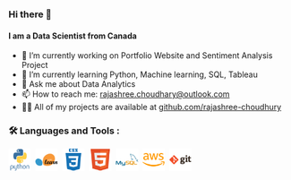 ### Hi there 👋

<!--
**rajashree-choudhary/rajashree-choudhary** is a ✨ _special_ ✨ repository because its `README.md` (this file) appears on your GitHub profile.

Here are some ideas to get you started:
-->
#### I am a Data Scientist from Canada
- 🔭 I’m currently working on Portfolio Website and Sentiment Analysis Project
- 🌱 I’m currently learning Python, Machine learning, SQL, Tableau
- 💬 Ask me about Data Analytics
- 📫 How to reach me: rajashree.choudhary@outlook.com
- 👨‍💻 All of my projects are available at <a href = www.github.com/rajashree-choudhary> github.com/rajashree-choudhury </a>


### :hammer_and_wrench: Languages and Tools :
<div>
  <img src="https://github.com/devicons/devicon/blob/master/icons/python/python-original-wordmark.svg" title="Python" alt="Python" width="40" height="40"/>&nbsp;
  <img src="https://github.com/devicons/devicon/blob/master/icons/scikitlearn/scikitlearn-original.svg" title="scikitlearn" alt="scikitlearn" width="40" height="40"/>&nbsp;
  <img src="https://github.com/devicons/devicon/blob/master/icons/css3/css3-plain-wordmark.svg"  title="CSS3" alt="CSS" width="40" height="40"/>&nbsp;
  <img src="https://github.com/devicons/devicon/blob/master/icons/html5/html5-original.svg" title="HTML5" alt="HTML" width="40" height="40"/>&nbsp;
  <img src="https://github.com/devicons/devicon/blob/master/icons/mysql/mysql-original-wordmark.svg" title="MySQL"  alt="MySQL" width="40" height="40"/>&nbsp;
  <img src="https://github.com/devicons/devicon/blob/master/icons/amazonwebservices/amazonwebservices-plain-wordmark.svg" title="AWS" alt="AWS" width="40" height="40"/>&nbsp;
  <img src="https://github.com/devicons/devicon/blob/master/icons/git/git-original-wordmark.svg" title="Git" **alt="Git" width="40" height="40"/>
</div>
